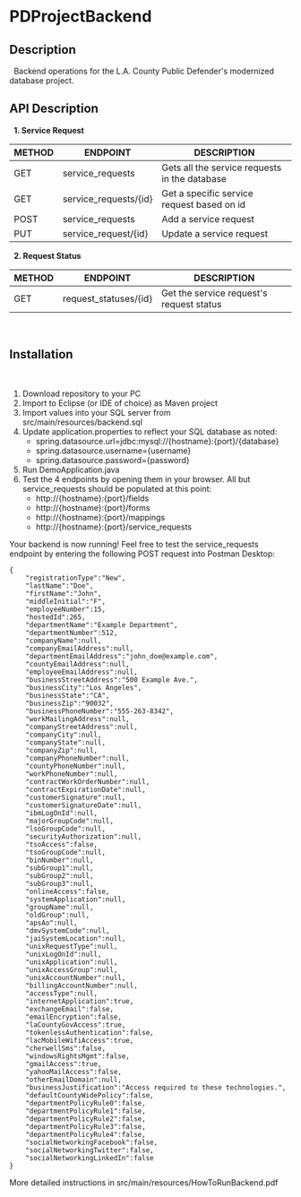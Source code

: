 # PDProjectBackend

## Description
&nbsp;
Backend operations for the L.A. County Public Defender's modernized database project.

## API Description
&nbsp;
**1. Service Request**

METHOD | ENDPOINT | DESCRIPTION
-----------|-----|------------
GET | service_requests | Gets all the service requests in the database
GET | service_requests/{id} | Get a specific service request based on id
POST | service_requests | Add a service request
PUT | service_request/{id} | Update a service request

&nbsp;
**2. Request Status**

METHOD | ENDPOINT | DESCRIPTION
-----------|-----|------------
GET | request_statuses/{id} | Get the service request's request status

&nbsp;
## Installation
&nbsp;
1. Download repository to your PC
2. Import to Eclipse (or IDE of choice) as Maven project
3. Import values into your SQL server from src/main/resources/backend.sql
4. Update application.properties to reflect your SQL database as noted:
   * spring.datasource.url=jdbc:mysql://{hostname}:{port}/{database}
   * spring.datasource.username={username}
   * spring.datasource.password={password}
5. Run DemoApplication.java
6. Test the 4 endpoints by opening them in your browser. All but service_requests should be populated at this point:
   * http://{hostname}:{port}/fields
   * http://{hostname}:{port}/forms
   * http://{hostname}:{port}/mappings
   * http://{hostname}:{port}/service_requests

Your backend is now running! Feel free to test the service_requests endpoint by entering the following POST request into Postman Desktop:

```
{
    "registrationType":"New",
    "lastName":"Doe",
    "firstName":"John",
    "middleInitial":"F",
    "employeeNumber":15,
    "hostedId":265,
    "departmentName":"Example Department",
    "departmentNumber":512,
    "companyName":null,
    "companyEmailAddress":null,
    "departmentEmailAddress":"john_doe@example.com",
    "countyEmailAddress":null,
    "employeeEmailAddress":null,
    "businessStreetAddress":"500 Example Ave.",
    "businessCity":"Los Angeles",
    "businessState":"CA",
    "businessZip":"90032",
    "businessPhoneNumber":"555-263-8342",
    "workMailingAddress":null,
    "companyStreetAddress":null,
    "companyCity":null,
    "companyState":null,
    "companyZip":null,
    "companyPhoneNumber":null,
    "countyPhoneNumber":null,
    "workPhoneNumber":null,
    "contractWorkOrderNumber":null,
    "contractExpirationDate":null,
    "customerSignature":null,
    "customerSignatureDate":null,
    "ibmLogOnId":null,
    "majorGroupCode":null,
    "lsoGroupCode":null,
    "securityAuthorization":null,
    "tsoAccess":false,
    "tsoGroupCode":null,
    "binNumber":null,
    "subGroup1":null,
    "subGroup2":null,
    "subGroup3":null,
    "onlineAccess":false,
    "systemApplication":null,
    "groupName":null,
    "oldGroup":null,
    "apsAo":null,
    "dmvSystemCode":null,
    "jaiSystemLocation":null,
    "unixRequestType":null,
    "unixLogOnId":null,
    "unixApplication":null,
    "unixAccessGroup":null,
    "unixAccountNumber":null,
    "billingAccountNumber":null,
    "accessType":null,
    "internetApplication":true,
    "exchangeEmail":false,
    "emailEncryption":false,
    "laCountyGovAccess":true,
    "tokenlessAuthentication":false,
    "lacMobileWifiAccess":true,
    "cherwellSms":false,
    "windowsRightsMgmt":false,
    "gmailAccess":true,
    "yahooMailAccess":false,
    "otherEmailDomain":null,
    "businessJustification":"Access required to these technologies.",
    "defaultCountyWidePolicy":false,
    "departmentPolicyRule0":false,
    "departmentPolicyRule1":false,
    "departmentPolicyRule2":false,
    "departmentPolicyRule3":false,
    "departmentPolicyRule4":false,
    "socialNetworkingFacebook":false,
    "socialNetworkingTwitter":false,
    "socialNetworkingLinkedIn":false
}
```
More detailed instructions in src/main/resources/HowToRunBackend.pdf
